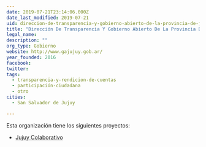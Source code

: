 ```yaml
---
date: 2019-07-21T23:14:06.000Z
date_last_modified: 2019-07-21
uid: direccion-de-transparencia-y-gobierno-abierto-de-la-provincia-de-jujuy
title: "Dirección De Transparencia Y Gobierno Abierto De La Provincia De Jujuy"
legal_name: 
description: ""
org_type: Gobierno
website: http://www.gajujuy.gob.ar/
year_founded: 2016
facebook: 
twitter: 
tags:
  - transparencia-y-rendicion-de-cuentas
  - participación-ciudadana
  - otro
cities: 
  - San Salvador de Jujuy

---
```


Esta organización tiene los siguientes proyectos:

- [Jujuy Colaborativo](/i/jujuy-colaborativo.html)
